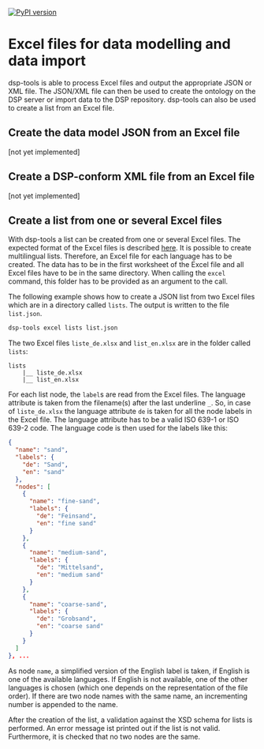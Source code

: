[![PyPI version](https://badge.fury.io/py/dsp-tools.svg)](https://badge.fury.io/py/dsp-tools)

# Excel files for data modelling and data import
dsp-tools is able to process Excel files and output the appropriate JSON or XML file. The JSON/XML file can then
be used to create the ontology on the DSP server or import data to the DSP repository. dsp-tools can also be used to
create a list from an Excel file.

## Create the data model JSON from an Excel file
[not yet implemented]

## Create a DSP-conform XML file from an Excel file
[not yet implemented]

## Create a list from one or several Excel files
With dsp-tools a list can be created from one or several Excel files. The expected format of the Excel files is described 
[here](./dsp-tools-create.md#lists-from-excel). It is possible to create multilingual lists. Therefore, an Excel file for each 
language has to be created. The data has to be in the first worksheet of the Excel file and all Excel files have to be in the 
same directory. When calling the `excel` command, this folder has to be provided as an argument to the call. 

The following example shows how to create a JSON list from two Excel files which are in a directory called `lists`. The output is
written to the file `list.json`.
```bash
dsp-tools excel lists list.json
```

The two Excel files `liste_de.xlsx` and `list_en.xlsx` are in the folder called `lists`:
```
lists
    |__ liste_de.xlsx
    |__ list_en.xlsx
```

For each list node, the `label`s are read from the Excel files. The language attribute is taken from the filename(s) after the 
last underline `_`. So, in case of `liste_de.xlsx` the language attribute `de` is taken for all the node labels in the Excel 
file. The language attribute has to be a valid ISO 639-1 or ISO 639-2 code. The language code is then used for the labels like 
this:
```JSON
{
  "name": "sand",
  "labels": {
    "de": "Sand",
    "en": "sand"
  },
  "nodes": [
    {
      "name": "fine-sand",
      "labels": {
        "de": "Feinsand",
        "en": "fine sand"
      }
    },
    {
      "name": "medium-sand",
      "labels": {
        "de": "Mittelsand",
        "en": "medium sand"
      }
    },
    {
      "name": "coarse-sand",
      "labels": {
        "de": "Grobsand",
        "en": "coarse sand"
      }
    }
  ]
}, ...
```

As node `name`, a simplified version of the English label is taken, if English is one of the available languages. If English 
is not available, one of the other languages is chosen (which one depends on the representation of the file order). If there are 
two node names with the same name, an incrementing number is appended to the name.

After the creation of the list, a validation against the XSD schema for lists is performed. An error message ist printed out 
if the list is not valid. Furthermore, it is checked that no two nodes are the same.

